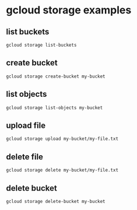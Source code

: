 # gcloud storage examples

## list buckets
`gcloud storage list-buckets`

## create bucket
`gcloud storage create-bucket my-bucket`

## list objects
`gcloud storage list-objects my-bucket`

## upload file
`gcloud storage upload my-bucket/my-file.txt`

## delete file
`gcloud storage delete my-bucket/my-file.txt`

## delete bucket
`gcloud storage delete-bucket my-bucket`

